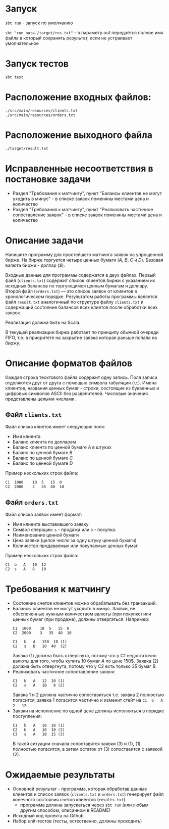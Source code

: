 # Запуск
`sbt run` - запуск по умолчанию

`sbt "run out=./target/res.txt"` - в параметр out передаётся полное имя файла в который сохранять результат, если не устраивает умолчательное

# Запуск тестов
`sbt test`

# Расположение входных файлов:
```
./src/main/resources/clients.txt
./src/main/resources/orders.txt
```

# Расположение выходного файла
`./target/result.txt`

# Исправленные несоответствия в постановке задачи
* Раздел "Требования к матчингу", пункт "Балансы клиентов не могут уходить в минус" - в списке заявок поменяны местами цена и количество
* Раздел "Требования к матчингу", пункт "Реализовать частичное сопоставление заявок" - в списке заявок поменяны местами цена и количество

# Описание задачи

Напишите программу для простейшего матчинга заявок на упрощенной бирже. На бирже торгуется четыре ценных бумаги (_A_, _B_, _C_ и _D_). Базовая валюта биржи - доллар (_$_). 

Входные данные для программы содержатся в двух файлах. Первый файл (`clients.txt`) содержит список клиентов биржи с указанием их исходных балансов по торгующимся ценным бумагам и доллару. Второй файл (`orders.txt`) — это список заявок от клиентов в хронологическом порядке. Результатом работы программы является файл `result.txt` аналогичный по структуре файлу `clients.txt` и содержащий состояние балансов всех клиетов после обработки всех заявок.

Реализация должна быть на Scala.

В текущей реализации биржа работает по принципу обычной очереди FIFO, т.е. в приоритете на закрытие заявка которая раньше попала на биржу.

# Описание форматов файлов

Каждая строка тесктового файла содержит одну запись. Поля записи отделяются друг от друга с помощью символа табуляции (`\t`). Имена клиентов, названия ценных бумаг - строки, состоящие из буквенных и цифровых символов ASCII без разделителей. Числовые значения представлены целыми числами. 

## Файл `clients.txt`

Файл списка клиетов имеет следующие поля:
 * Имя клиента
 * Баланс клиента по долларам 
 * Баланс клиента по ценной бумаге _A_ в штуках
 * Баланс по ценной бумаге _B_
 * Баланс по ценной бумаге _C_
 * Баланс по ценной бумаге _D_

Пример нескольких строк файла:

```
C1  1000    10  5   15  0 
C2  2000    3   35  40  10
```

## Файл `orders.txt`

Файл списка заявок имеет формат:

 * Имя клиента выставившего заявку
 * Символ операции: `s` - продажа или `b` - покупка.
 * Наименование ценной бумаги
 * Цена заявки (целое число за одну штуку ценной бумаги)
 * Количество продаваемых или покупаемых ценных бумаг
 
Пример нескольких строк файла:

```
C1  b   A   10  12
C2  s   A   8   10
```

# Требования к матчингу
 * Состояние счетов клиентов можно обрабатывать без транзакций.
 * Балансы клиентов не могут уходить в минус. Заявки, не обеспеченные нужным количеством валюты (при покупке) или ценных бумаг (при продаже), должны отвергаться. Например:
   ```
   C1  1000    10  5   15  0 
   C2  2000    3   35  40  10
   ```
   ```
   C1   b   A   150  10 (1)
   C2   s   B   10  40  (2)
   ```
   Заявка (1) должна быть отвергнута, потому что у С1 недостаточно валюты для того, чтобы купить 10 бумаг _A_ по цене 150$. Заявка (2) должна быть отвергнута, потому что у С2 есть только 35 бумаг _В_.
 * Реализовать частичное сопоставление заявок: 
   ```
   C1   b   A   12  10 (1)
   C2   s   A   10   8 (2)
   ```
   Заявка 1 и 2 должна частично сопоставиться т.е. заявка 2 полностью погасится, заявка 1 погасится частично и изменит стейт на  `C1  b   A   2   12`.
 * Заявки на исполнение по одной цене должны исполняться в порядке поступления:
   ```
   C1   b   A   10  10 (1)
   C2   b   A   10  10 (2)
   C3   s   A   10  15 (3)
   ```
   В такой ситуации сначала сопоставятся заявки (3) и (1), (1) полностью погасится, а затем остаток от (3) сопоставится с заявкой (2).
  

# Ожидаемые результаты

 * Основной результат - программа, которая обработав данные клиентов и список заявок (`clients.txt` и `orders.txt`) генерирует файл конечного состояния счетов клиентов (`results.txt`).
    - программа должна запускаться через `sbt run` (или любым другим способом, описанном в README)
 * Исходный код проекта на Github
 * Набор unit-тестов (тесты, естественно, должны проходить)
